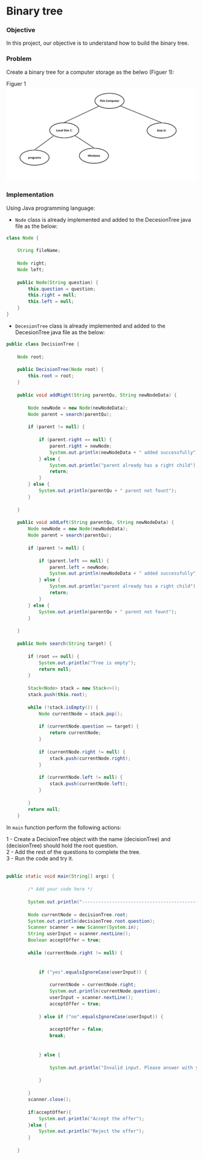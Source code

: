 # Binary tree
   
### Objective
In this project, our objective is to understand how to build the binary tree.
  
### Problem  
Create a binary tree for a computer storage as the belwo (Figuer 1):
  
  
Figuer 1    
<img width="910" alt="Introduction to Arrays-01" src="https://github.com/SAFCSP-Team/data-structures-and-algorithms-bootcamp/blob/main/data-structures-and-algorithms-101/02-data-structures/05-tree/images/Binary-tree-project.jpg">
  
  
### Implementation  
Using Java programming language: 
  
- `Node` class is already implemented and added to the DecesionTree java file as the below:  
```java
class Node {

    String fileName;

    Node right;
    Node left;

    public Node(String question) {
        this.question = question;
        this.right = null;
        this.left = null;
    }
}

```


- `DecesionTree` class is already implemented and added to the DecesionTree java file as the below:

```java
public class DecisionTree {

    Node root;

    public DecisionTree(Node root) {
        this.root = root;
    }

    public void addRight(String parentQu, String newNodeData) {

        Node newNode = new Node(newNodeData);
        Node parent = search(parentQu);

        if (parent != null) {

            if (parent.right == null) {
                parent.right = newNode;
                System.out.println(newNodeData + " added successfully");
            } else {
                System.out.println("parent already has a right child");
                return;
            }
        } else {
            System.out.println(parentQu + " parent not fount");
        }

    }

    public void addLeft(String parentQu, String newNodeData) {
        Node newNode = new Node(newNodeData);
        Node parent = search(parentQu);

        if (parent != null) {

            if (parent.left == null) {
                parent.left = newNode;
                System.out.println(newNodeData + " added successfully");
            } else {
                System.out.println("parent already has a right child");
                return;
            }
        } else {
            System.out.println(parentQu + " parent not fount");
        }

    }

    public Node search(String target) {

        if (root == null) {
            System.out.println("Tree is empty");
            return null;
        }

        Stack<Node> stack = new Stack<>();
        stack.push(this.root);

        while (!stack.isEmpty()) {
            Node currentNode = stack.pop();

            if (currentNode.question == target) {
                return currentNode;
            }

            if (currentNode.right != null) {
                stack.push(currentNode.right);
            }

            if (currentNode.left != null) {
                stack.push(currentNode.left);
            }

        }
        return null;
    }

```  
  
In `main` function perform the following actions:

1 - Create a DecisionTree object with the name (decisionTree) and (decisionTree) should hold the root question.   
2 - Add the rest of the questions to complete the tree.     
3 - Run the code and try it.

```java

public static void main(String[] args) {

        /* Add your code here */

        System.out.println("---------------------------------------------");

        Node currentNode = decisionTree.root;
        System.out.println(decisionTree.root.question);
        Scanner scanner = new Scanner(System.in);
        String userInput = scanner.nextLine();
        Boolean acceptOffer = true;

        while (currentNode.right != null) {


            if ("yes".equalsIgnoreCase(userInput)) {

                currentNode = currentNode.right;
                System.out.println(currentNode.question);
                userInput = scanner.nextLine();
                acceptOffer = true;

            } else if ("no".equalsIgnoreCase(userInput)) {

                acceptOffer = false;
                break;


            } else {

                System.out.println("Invalid input. Please answer with yes or no.");

            }

        }
        scanner.close();

        if(acceptOffer){
            System.out.println("Accept the offer");
        }else {
            System.out.println("Reject the offer");
        }

    }
```
